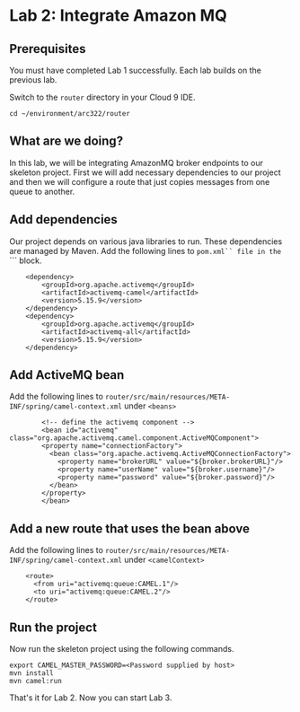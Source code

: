 # Lab 2: Integrate Amazon MQ 

## Prerequisites

You must have completed Lab 1 successfully. Each lab builds on the previous lab. 

Switch to the `router` directory in your Cloud 9 IDE.

```
cd ~/environment/arc322/router
```

## What are we doing?

In this lab, we will be integrating AmazonMQ broker endpoints to our skeleton project. First we will add necessary dependencies to our project and then we will configure a route that just copies messages from one queue to another.

## Add dependencies

Our project depends on various java libraries to run. These dependencies are managed by Maven. Add the following lines to ```pom.xml`` file in the ```<dependencies>``` block.

```
    <dependency>
        <groupId>org.apache.activemq</groupId>
        <artifactId>activemq-camel</artifactId>
        <version>5.15.9</version>
    </dependency>
    <dependency>
        <groupId>org.apache.activemq</groupId>
        <artifactId>activemq-all</artifactId>
        <version>5.15.9</version>
    </dependency> 
```

## Add ActiveMQ bean

Add the following lines to ```router/src/main/resources/META-INF/spring/camel-context.xml``` under ```<beans>``` 

```
        <!-- define the activemq component -->
        <bean id="activemq" class="org.apache.activemq.camel.component.ActiveMQComponent">
        <property name="connectionFactory">
          <bean class="org.apache.activemq.ActiveMQConnectionFactory">
            <property name="brokerURL" value="${broker.brokerURL}"/>
            <property name="userName" value="${broker.username}"/>
            <property name="password" value="${broker.password}"/>
          </bean>
        </property>
        </bean>
```

## Add a new route that uses the bean above

Add the following lines to ```router/src/main/resources/META-INF/spring/camel-context.xml``` under ```<camelContext>``` 

```
    <route>
      <from uri="activemq:queue:CAMEL.1"/>
      <to uri="activemq:queue:CAMEL.2"/>
    </route>
```

## Run the project 

Now run the skeleton project using the following commands. 

```
export CAMEL_MASTER_PASSWORD=<Password supplied by host>
mvn install
mvn camel:run
```

That's it for Lab 2. Now you can start Lab 3.
